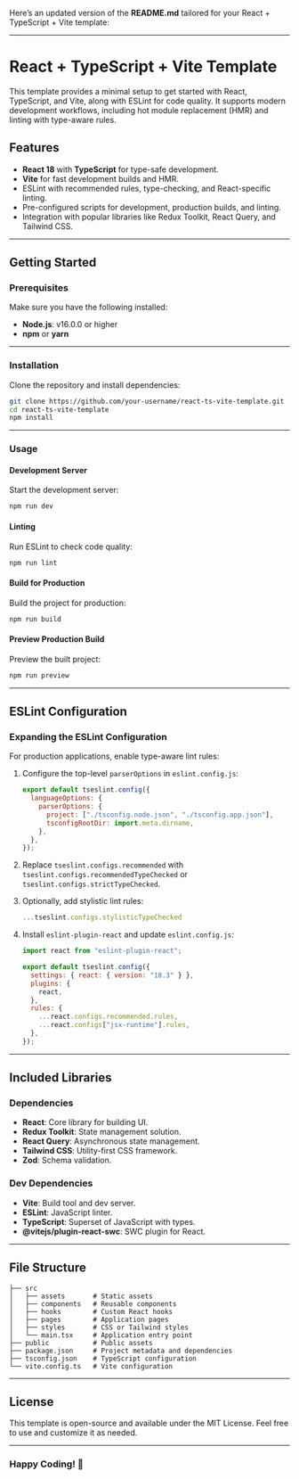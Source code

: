 Here’s an updated version of the **README.md** tailored for your React + TypeScript + Vite template:

---

# React + TypeScript + Vite Template

This template provides a minimal setup to get started with React, TypeScript, and Vite, along with ESLint for code quality. It supports modern development workflows, including hot module replacement (HMR) and linting with type-aware rules.

## Features

- **React 18** with **TypeScript** for type-safe development.
- **Vite** for fast development builds and HMR.
- ESLint with recommended rules, type-checking, and React-specific linting.
- Pre-configured scripts for development, production builds, and linting.
- Integration with popular libraries like Redux Toolkit, React Query, and Tailwind CSS.

---

## Getting Started

### Prerequisites

Make sure you have the following installed:

- **Node.js**: v16.0.0 or higher
- **npm** or **yarn**

---

### Installation

Clone the repository and install dependencies:

```bash
git clone https://github.com/your-username/react-ts-vite-template.git
cd react-ts-vite-template
npm install
```

---

### Usage

#### Development Server

Start the development server:

```bash
npm run dev
```

#### Linting

Run ESLint to check code quality:

```bash
npm run lint
```

#### Build for Production

Build the project for production:

```bash
npm run build
```

#### Preview Production Build

Preview the built project:

```bash
npm run preview
```

---

## ESLint Configuration

### Expanding the ESLint Configuration

For production applications, enable type-aware lint rules:

1. Configure the top-level `parserOptions` in `eslint.config.js`:

   ```js
   export default tseslint.config({
     languageOptions: {
       parserOptions: {
         project: ["./tsconfig.node.json", "./tsconfig.app.json"],
         tsconfigRootDir: import.meta.dirname,
       },
     },
   });
   ```

2. Replace `tseslint.configs.recommended` with `tseslint.configs.recommendedTypeChecked` or `tseslint.configs.strictTypeChecked`.

3. Optionally, add stylistic lint rules:

   ```js
   ...tseslint.configs.stylisticTypeChecked
   ```

4. Install `eslint-plugin-react` and update `eslint.config.js`:

   ```js
   import react from "eslint-plugin-react";

   export default tseslint.config({
     settings: { react: { version: "18.3" } },
     plugins: {
       react,
     },
     rules: {
       ...react.configs.recommended.rules,
       ...react.configs["jsx-runtime"].rules,
     },
   });
   ```

---

## Included Libraries

### Dependencies

- **React**: Core library for building UI.
- **Redux Toolkit**: State management solution.
- **React Query**: Asynchronous state management.
- **Tailwind CSS**: Utility-first CSS framework.
- **Zod**: Schema validation.

### Dev Dependencies

- **Vite**: Build tool and dev server.
- **ESLint**: JavaScript linter.
- **TypeScript**: Superset of JavaScript with types.
- **@vitejs/plugin-react-swc**: SWC plugin for React.

---

## File Structure

```plaintext
├── src
│   ├── assets       # Static assets
│   ├── components   # Reusable components
│   ├── hooks        # Custom React hooks
│   ├── pages        # Application pages
│   ├── styles       # CSS or Tailwind styles
│   └── main.tsx     # Application entry point
├── public           # Public assets
├── package.json     # Project metadata and dependencies
├── tsconfig.json    # TypeScript configuration
└── vite.config.ts   # Vite configuration
```

---

## License

This template is open-source and available under the MIT License. Feel free to use and customize it as needed.

---

### Happy Coding! 🚀
